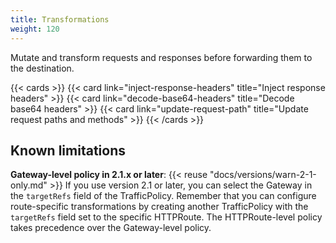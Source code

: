 ```yaml
---
title: Transformations
weight: 120
---
```


Mutate and transform requests and responses before forwarding them to the destination.

{{< cards >}}
  {{< card link="inject-response-headers" title="Inject response headers" >}}
  {{< card link="decode-base64-headers" title="Decode base64 headers" >}}
  {{< card link="update-request-path" title="Update request paths and methods" >}}
{{< /cards >}}

## Known limitations

**Gateway-level policy in 2.1.x or later**: {{< reuse "docs/versions/warn-2-1-only.md" >}} If you use version 2.1 or later, you can select the Gateway in the `targetRefs` field of the TrafficPolicy. Remember that you can configure route-specific transformations by creating another TrafficPolicy with the `targetRefs` field set to the specific HTTPRoute. The HTTPRoute-level policy takes precedence over the Gateway-level policy.
